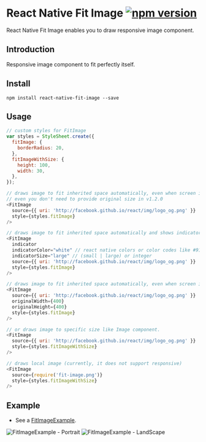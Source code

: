 # React Native Fit Image [![npm version](https://badge.fury.io/js/react-native-fit-image.svg)](https://badge.fury.io/js/react-native-fit-image)
React Native Fit Image enables you to draw responsive image component.

## Introduction
Responsive image component to fit perfectly itself.

## Install
`npm install react-native-fit-image --save`

## Usage
```javascript
// custom styles for FitImage
var styles = StyleSheet.create({
  fitImage: {
    borderRadius: 20,
  },
  fitImageWithSize: {
    height: 100,
    width: 30,
  },
});

// draws image to fit inherited space automatically, even when screen is rotated.
// even you don't need to provide original size in v1.2.0
<FitImage
  source={{ uri: 'http://facebook.github.io/react/img/logo_og.png' }}
  style={styles.fitImage}
/>

// draws image to fit inherited space automatically and shows indicator while image is loading
<FitImage
  indicator
  indicatorColor="white" // react native colors or color codes like #919191
  indicatorSize="large" // (small | large) or integer
  source={{ uri: 'http://facebook.github.io/react/img/logo_og.png' }}
  style={styles.fitImage}
/>

// draws image to fit inherited space automatically, even when screen is rotated.
<FitImage
  source={{ uri: 'http://facebook.github.io/react/img/logo_og.png' }}
  originalWidth={400}
  originalHeight={400}
  style={styles.fitImage}
/>

// or draws image to specific size like Image component.
<FitImage
  source={{ uri: 'http://facebook.github.io/react/img/logo_og.png' }}
  style={styles.fitImageWithSize}
/>

// draws local image (currently, it does not support responsive)
<FitImage
  source={require('fit-image.png')}
  style={styles.fitImageWithSize}
/>
```

## Example
- See a [FitImageExample][1].

![FitImageExample - Portrait](https://github.com/originerd/react-native-fit-image-example/blob/master/fit_image_example_portrait.gif)
![FitImageExample - LandScape](https://github.com/originerd/react-native-fit-image-example/blob/master/fit_image_example_landscape.gif)

[1]: https://github.com/originerd/react-native-fit-image-example
